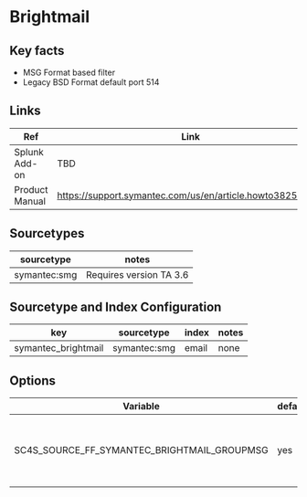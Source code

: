 # Brightmail

## Key facts

* MSG Format based filter
* Legacy BSD Format default port 514

## Links

| Ref            | Link                                                                                                    |
|----------------|---------------------------------------------------------------------------------------------------------|
| Splunk Add-on  | TBD                                                            |
| Product Manual | https://support.symantec.com/us/en/article.howto38250.html                                                       |


## Sourcetypes

| sourcetype     | notes                                                                                                   |
|----------------|---------------------------------------------------------------------------------------------------------|
| symantec:smg        | Requires version TA 3.6                                                                                                    |

## Sourcetype and Index Configuration

| key            | sourcetype     | index          | notes          |
|----------------|----------------|----------------|----------------|
| symantec_brightmail      | symantec:smg     | email          | none          |


## Options

| Variable       | default        | description    |
|----------------|----------------|----------------|
| SC4S_SOURCE_FF_SYMANTEC_BRIGHTMAIL_GROUPMSG | yes | Email processing events generated by the bmserver process will be grouped by host+program+pid+msg ID into a single event |